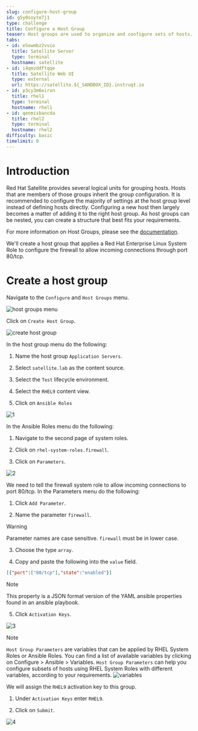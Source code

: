 ```yaml
---
slug: configure-host-group
id: g5y0soyte7j1
type: challenge
title: Configure a Host Group
teaser: Host groups are used to organize and configure sets of hosts.
tabs:
- id: e5owmbz2vvio
  title: Satellite Server
  type: terminal
  hostname: satellite
- id: i4qmzddftqqe
  title: Satellite Web UI
  type: external
  url: https://satellite.${_SANDBOX_ID}.instruqt.io
- id: p3cy3m6eirxn
  title: rhel1
  type: terminal
  hostname: rhel1
- id: qenmisbancda
  title: rhel2
  type: terminal
  hostname: rhel2
difficulty: basic
timelimit: 0
---
```

Introduction
===
Red Hat Satellite provides several logical units for grouping hosts. Hosts that are members of those groups inherit the group configuration. It is recommended to configure the majority of settings at the host group level instead of defining hosts directly. Configuring a new host then largely becomes a matter of adding it to the right host group. As host groups can be nested, you can create a structure that best fits your requirements.

For more information on Host Groups, please see the [documentation](https://access.redhat.com/documentation/en-us/red_hat_satellite/6.15/html/overview_concepts_and_deployment_considerations/chap-architecture_guide-host_grouping_concepts).

We'll create a host group that applies a Red Hat Enterprise Linux System Role to configure the firewall to allow incoming connections through port 80/tcp.

Create a host group
===
Navigate to the `Configure` and `Host Groups` menu.

![host groups menu](../assets/menuhostgroups.png)

Click on `Create Host Group`.

![create host group](../assets/createhostgroupbutton.png)

In the host group menu do the following:

1) Name the host group `Application Servers`.

2) Select `satellite.lab` as the content source.

3) Select the `Test` lifecycle environment.

4) Select the `RHEL9` content view.

5) Click on `Ansible Roles`

![1](../assets/createhostgroup-new-1.png)

In the Ansible Roles menu do the following:

1) Navigate to the second page of system roles.

2) Click on `rhel-system-roles.firewall`.

3) Click on `Parameters`.

![2](../assets/createhostgroup2.png)

We need to tell the firewall system role to allow incoming connections to port 80/tcp.
In the Parameters menu do the following:

1) Click `Add Parameter`.

2) Name the parameter `firewall`.
> [!WARNING]
> Parameter names are case sensitive. `firewall` must be in lower case.

3) Choose the type `array`.

4) Copy and paste the following into the `value` field.

```json
[{"port":["80/tcp"],"state":"enabled"}]
```

>[!NOTE]
>This property is a JSON format version of the YAML ansible properties found in an ansible playbook.

5) Click `Activation Keys`.

![3](../assets/createhostgroup3.png)

>[!NOTE]
>`Host Group Parameters` are variables that can be applied by RHEL System Roles or Ansible Roles. You can find a list of available variables by clicking on Configure > Ansible > Variables. `Host Group Parameters` can help you configure subsets of hosts using RHEL System Roles with different variables, according to your requirements.
>![variables](../assets/variables.png)

We will assign the `RHEL9` activation key to this group.

1) Under `Activation Keys` enter `RHEL9`.

2) Click on `Submit`.

![4](../assets/createhostgroup4.png)
